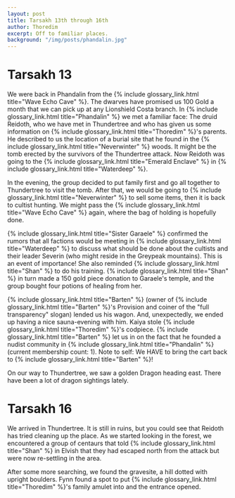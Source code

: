 ```yaml
---
layout: post
title: Tarsakh 13th through 16th
author: Thoredim
excerpt: Off to familiar places.
background: "/img/posts/phandalin.jpg"
---
```


# Tarsakh 13

We were back in Phandalin from the {% include glossary_link.html title="Wave Echo Cave" %}. The dwarves have promised
us 100 Gold a month that we can pick up at any Lionshield Costa branch. In
{% include glossary_link.html title="Phandalin" %} we met a familiar face: The druid Reidoth, who we have met in
Thundertree and who has given us some information on {% include glossary_link.html title="Thoredim" %}'s parents. He
described to us the location of a burial site that he found in the
{% include glossary_link.html title="Neverwinter" %} woods. It might be the tomb erected by the survivors of the
Thundertree attack. Now Reidoth was going to the {% include glossary_link.html title="Emerald Enclave" %} in
{% include glossary_link.html title="Waterdeep" %}.

In the evening, the group decided to put family first and go all together to
Thundertree to visit the tomb. After that, we would be going to {% include glossary_link.html title="Neverwinter" %}
to sell some items, then it is back to cultist hunting. We might pass the
{% include glossary_link.html title="Wave Echo Cave" %} again, where the bag of holding is hopefully done.

{% include glossary_link.html title="Sister Garaele" %} confirmed the rumors that all factions would be meeting in
{% include glossary_link.html title="Waterdeep" %} to discuss what should be done about the cultists and their leader
Severin (who might reside in the Greypeak mountains). This is an event of
importance! She also reminded {% include glossary_link.html title="Shan" %} to do his training. {% include glossary_link.html title="Shan" %} in turn made a
150 gold piece donation to Garaele's temple, and the group bought four
potions of healing from her.

{% include glossary_link.html title="Barten" %} (owner of {% include glossary_link.html title="Barten" %}'s Provision and coiner of the "full transparency"
slogan) lended us his wagon. And, unexpectedly, we ended up having a nice
sauna-evening with him. Kaiya stole {% include glossary_link.html title="Thoredim" %}'s codpiece. {% include glossary_link.html title="Barten" %} let us in on
the fact that he founded a nudist community in {% include glossary_link.html title="Phandalin" %} (current membership count: 1).
Note to self: We HAVE to bring the cart back to {% include glossary_link.html title="Barten" %}!

On our way to Thundertree, we saw a golden Dragon heading east. There have
been a lot of dragon sightings lately.

# Tarsakh 16

We arrived in Thundertree. It is still in ruins, but you could see that
Reidoth has tried cleaning up the place. As we started looking in the forest,
we encountered a group of centaurs that told {% include glossary_link.html title="Shan" %} in Elvish that they had
escaped north from the attack but were now re-settling in the area.

After some more searching, we found the gravesite, a hill dotted with upright
boulders. Fynn found a spot to put {% include glossary_link.html title="Thoredim" %}'s family amulet into and the
entrance opened.
